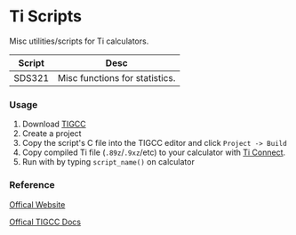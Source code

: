 # Ti Scripts

Misc utilities/scripts for Ti calculators.

| Script | Desc                           |
|--------|--------------------------------|
| SDS321 | Misc functions for statistics. |

### Usage

1. Download [TIGCC](http://tigcc.ticalc.org/)
2. Create a project
3. Copy the script's C file into the TIGCC editor and click `Project -> Build`
4. Copy compiled Ti file (`.89z`/`.9xz`/etc) to your calculator with [Ti Connect](https://education.ti.com/en/products/computer-software/ti-connect-sw).
5. Run with by typing `script_name()` on calculator

### Reference

[Offical Website](http://tigcc.ticalc.org/)

[Offical TIGCC Docs](http://tigcc.ticalc.org/doc/hdrindex.html)